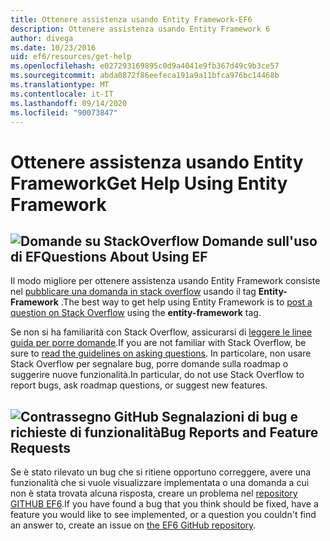```yaml
---
title: Ottenere assistenza usando Entity Framework-EF6
description: Ottenere assistenza usando Entity Framework 6
author: divega
ms.date: 10/23/2016
uid: ef6/resources/get-help
ms.openlocfilehash: e027293169895c0d9a4041e9fb367d49c9b3ce57
ms.sourcegitcommit: abda0872f86eefeca191a9a11bfca976bc14468b
ms.translationtype: MT
ms.contentlocale: it-IT
ms.lasthandoff: 09/14/2020
ms.locfileid: "90073847"
---
```

# <a name="get-help-using-entity-framework"></a><span data-ttu-id="3ed77-103">Ottenere assistenza usando Entity Framework</span><span class="sxs-lookup"><span data-stu-id="3ed77-103">Get Help Using Entity Framework</span></span>
## <a name="stackoverflow-questions-questions-about-using-ef"></a>![Domande su StackOverflow](~/ef6/media/stackoverflow.png) <span data-ttu-id="3ed77-105">Domande sull'uso di EF</span><span class="sxs-lookup"><span data-stu-id="3ed77-105">Questions About Using EF</span></span>  

<span data-ttu-id="3ed77-106">Il modo migliore per ottenere assistenza usando Entity Framework consiste nel [pubblicare una domanda in stack overflow](https://stackoverflow.com/questions/ask) usando il tag **Entity-Framework** .</span><span class="sxs-lookup"><span data-stu-id="3ed77-106">The best way to get help using Entity Framework is to [post a question on Stack Overflow](https://stackoverflow.com/questions/ask) using the **entity-framework** tag.</span></span>  

<span data-ttu-id="3ed77-107">Se non si ha familiarità con Stack Overflow, assicurarsi di [leggere le linee guida per porre domande](https://stackoverflow.com/help/asking).</span><span class="sxs-lookup"><span data-stu-id="3ed77-107">If you are not familiar with Stack Overflow, be sure to [read the guidelines on asking questions](https://stackoverflow.com/help/asking).</span></span> <span data-ttu-id="3ed77-108">In particolare, non usare Stack Overflow per segnalare bug, porre domande sulla roadmap o suggerire nuove funzionalità.</span><span class="sxs-lookup"><span data-stu-id="3ed77-108">In particular, do not use Stack Overflow to report bugs, ask roadmap questions, or suggest new features.</span></span>  

## <a name="github-mark-bug-reports-and-feature-requests"></a>![Contrassegno GitHub](~/ef6/media/github-mark-32px.png) <span data-ttu-id="3ed77-110">Segnalazioni di bug e richieste di funzionalità</span><span class="sxs-lookup"><span data-stu-id="3ed77-110">Bug Reports and Feature Requests</span></span>  

<span data-ttu-id="3ed77-111">Se è stato rilevato un bug che si ritiene opportuno correggere, avere una funzionalità che si vuole visualizzare implementata o una domanda a cui non è stata trovata alcuna risposta, creare un problema nel [repository GITHUB EF6](https://github.com/aspnet/EntityFramework6/issues).</span><span class="sxs-lookup"><span data-stu-id="3ed77-111">If you have found a bug that you think should be fixed, have a feature you would like to see implemented, or a question you couldn't find an answer to, create an issue on [the EF6 GitHub repository](https://github.com/aspnet/EntityFramework6/issues).</span></span>
